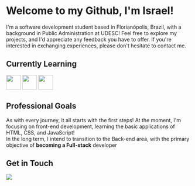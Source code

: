 <h1>Welcome to my Github, I'm Israel!</h1>
<p1>
  I'm a software development student based in Florianópolis, Brazil, with a background in Public Administration at UDESC! 
  Feel free to explore my projects, and I'd appreciate any feedback you have to offer. If you're interested in exchanging experiences, please don't hesitate to contact me.
</p1>

<h2>Currently Learning</h2>
<div>
  <img src="https://cdn.jsdelivr.net/gh/devicons/devicon@latest/icons/html5/html5-original.svg" width="40" height="40"/> <img src="https://cdn.jsdelivr.net/gh/devicons/devicon@latest/icons/css3/css3-original.svg" width="40" height="40"/> <img src="https://cdn.jsdelivr.net/gh/devicons/devicon@latest/icons/javascript/javascript-original.svg" width="40" height="40"/>  
</div>

<h2>Professional Goals</h2>
<p1>
  As with every journey, it all starts with the first steps! At the moment, I'm focusing on front-end development, learning the basic applications of HTML, CSS, and JavaScript!<br>
  In the long term, I intend to transition to the Back-end area, with the primary objective of <strong>becoming a Full-stack</strong> developer<br>
</p1>

<h2>Get in Touch</h2>
<a href="https://linkedin.com/in/israel-nunes-825968144" target="_blank"><img loading="lazy" src="https://img.shields.io/badge/-LinkedIn-%230077B5?style=for-the-badge&logo=linkedin&logoColor=white" target="_blank"></a><br>
